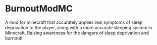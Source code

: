 # BurnoutModMC
A mod for minecraft that accurately applies real symptoms of sleep deprivation to the player, along with a more accurate sleeping system in Minecraft. Raising awareness for the dangers of sleep deprivation and burnout!